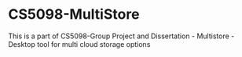 # CS5098-MultiStore
This is a part of CS5098-Group Project and Dissertation - Multistore - Desktop tool for multi cloud storage options 
